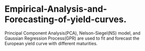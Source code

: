 # Empirical-Analysis-and-Forecasting-of-yield-curves.
Principal Component Analysis(PCA), Nelson-Siegel(NS) model, and Gaussian Regression Process(GPR) are used to fit and forecast the European yield curve with different maturities.
